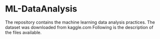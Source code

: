 # ML-DataAnalysis
The repository contains the machine learning data analysis practices.
The dataset was downloaded from kaggle.com
Following is the description of the files available.
